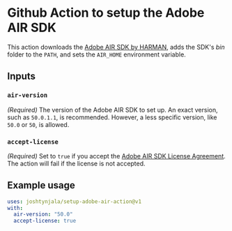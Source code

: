 # Github Action to setup the Adobe AIR SDK

This action downloads the [Adobe AIR SDK by HARMAN](https://airsdk.harman.com/), adds the SDK's _bin_ folder to the `PATH`, and sets the `AIR_HOME` environment variable.

## Inputs

### `air-version`

_(Required)_ The version of the Adobe AIR SDK to set up. An exact version, such as `50.0.1.1`, is recommended. However, a less specific version, like `50.0` or `50`, is allowed.

### `accept-license`

_(Required)_ Set to `true` if you accept the [Adobe AIR SDK License Agreement](https://airsdk.harman.com/assets/pdfs/HARMAN%20AIR%20SDK%20License%20Agreement.pdf). The action will fail if the license is not accepted.

## Example usage

```yml
uses: joshtynjala/setup-adobe-air-action@v1
with:
  air-version: "50.0"
  accept-license: true
```
